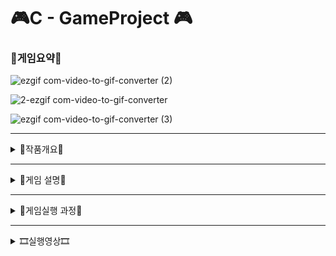 # 🎮C  - GameProject 🎮
### 👾게임요약👾
![ezgif com-video-to-gif-converter (2)](https://github.com/ckals413/2023_C_GameProject/assets/124526270/c0b0142a-a360-467c-9ed1-81be615d398b)

![2-ezgif com-video-to-gif-converter](https://github.com/ckals413/2023_C_GameProject/assets/124526270/a2ecddcf-c581-4a23-87da-67bd5e434636)

![ezgif com-video-to-gif-converter (3)](https://github.com/ckals413/2023_C_GameProject/assets/124526270/4657dbe6-226e-4685-99bf-72b730207809)

---
<details>
    <summary>📣작품개요📣</summary>
    <p>
 우주에서 생성되는 몬스터 로부터 떨어지는 폭탄을 피해 생존해, 몬스터를 처치하고, 여러 스테이지를 거쳐 최종 빅 몬스터를 처치해 우주를 지키는 게임입니다. 시간에 따라 랜덤으로 7개의 아이템들이 생성되어 아래로 떨어지며 아이템 획득 시 새로운 능력을 얻게 됩니다. 만약 플레이어의 시간 또는 생명이 없다면 코인을 주입하면, 시간이나 생명이 추가됩니다. 자세한 설명은 아래와 같습니다.  
 <br>

 **실행화면 크기**: 90x55 
</p>
</details>

---
<details>
    <summary>👾게임 설명👾</summary>


### 초기화면
- (1) 게임 시작, 게임 설명, 게임 종료
- (2) 배경음악 재생
- (3) 시간에 따라 깜빡거리 듯 색상 변경

### 게임 실행
- (4) 위에서 몬스터가 좌우로 움직이고 폭탄을 낙하
- (5) 플레이어 좌, 우, 앞, 뒤로 움직임(방향키 사용)
- (6) 플레이어 총알발사 (space 사용), 궁극기 발사(‘d’ 사용)
- (7) 코인주입(‘h’ 사용)
- (8) 플레이어 목숨4개
- (9) 플레이어 아이템 7개 랜덤 생성
  - 플레이어 옆으로 1개 복제(갤러그처럼)
  - 이동속도 제어(몬스터, 플레이어)
  - 적 총알 전멸
  - 궁극기
  - 시간 추가
  - 생명 추가
- (10) 남은 시간표시
- (11) 코인 넣으면 생명추가
- (12) 몬스터 처치 점수 카운트
- (13) 시간에 따른 몬스터 이동속도 변화
- (14) stage 생성(EX)
  - stage1: 총알 수직으로 떨어짐(시간이 30초 이하 남으면 몬스터2 생성)
  - stage2: 총알이 플레이어를 따라옴(시간이 40초 이하 남으면 미니몬스터 생성: 플레이어를 따라다님)
  - stage 3: 보스 전(미니 몬스터가 플레이어를 따라다님)
- (15) 효과음 넣기(총알, 궁극기 발사 시/적 몬스터 처치 시)

### 엔딩
- (16) 죽으면 "LOOSE" (배경음악 삽입)
- (17) 마지막 보스까지 깨면 "WIN"(배경음악 삽입)
- (18) 점수 판 넣어서 순위 작성
- (19) 다시 실행하기/종료(‘R’,’Q’)

### 실행 화면
- 필요한 경우 추가 설명을 포함할 수 있습니다.
- 아이템 설명
  - C: 플레이어 복제(갤러그), 생명 감소 시 리셋, 보스 체력감소 -5
  - H: 목숨 +1
  - B: 적들의 총알 전멸
  - Q: 궁극기, 보스 체력감소 -10
  - S: 플레이어 이동속도 및 스피드증가
  - S: 적 이동속도 및 스피드 감소
  - T: 시간을 10초 추가

### 스테이지 상세

#### STAGE 1
- 적 1은 좌우로 움직이면서 수직으로 총알을 발사합니다.
- 남은 시간이 30초가 되면 적 2가 출몰하고 이동속도와 총알의 속도가 빠르고 총알을 수직 발사하며, 일정 시간이 지나면 아이템들이 출몰합니다.
- 10초마다 적의 총알 속도가 빨라집니다.

#### STAGE 2
- 적 1은 좌우로 움직이고 플레이어의 x축 방향으로 따라다니며 총알을 수직 발사합니다.
- 적 2는 좌우로 움직이고 이동속도와 총알의 속도가 빠르며 총알을 수직 발사합니다.
- 미니 몬스터는 남은 시간이 40초가 되면 출몰하고 느린 속도로 플레이어를 쫓아다닙니다. 플레이어가 미니 몬스터와 충돌하면 생명이 1 감소합니다.
- 일정 시간이 지나면 아이템들이 출몰하며, 10초마다 적의 총알 속도가 빨라집니다.

#### STAGE BOSS
- 적 2는 좌우로 움직이고 이동속도와 총알의 속도가 빠르며 총알을 수직 발사합니다.
- 미니 몬스터는 느린 속도로 플레이어를 쫓아다닙니다.
- 빅 몬스터는 가로로 긴 총알을 수직으로 발사하고 플레이어를 좌우로 따라다닙니다.
- 15초마다 빅 몬스터의 이동속도 및 총알 속도가 증가합니다.
- 보스 스테이지에서 플레이어 복제 아이템과 궁극기 아이템은 빅 몬스터의 체력을 각
<br><br>

</details>

--- 

<details>
    <summary>🎲게임실행 과정🎲</summary>



![image](https://github.com/ckals413/2023_C_GameProject/assets/124526270/160fa4f5-e5b3-4eaf-b0cd-4079e4c91055)

![image](https://github.com/ckals413/2023_C_GameProject/assets/124526270/91853f67-00b7-46e7-8ff3-b84f80d8d6f5)

![image](https://github.com/ckals413/2023_C_GameProject/assets/124526270/27263ce8-1f11-4dc0-a7aa-6ac317695cc0)

![image](https://github.com/ckals413/2023_C_GameProject/assets/124526270/2e3c5aa0-e7ba-4595-8b5c-94a4e111ad59)

![image](https://github.com/ckals413/2023_C_GameProject/assets/124526270/a10dbcf3-cbb8-47c2-b122-0496c379403d)

![image](https://github.com/ckals413/2023_C_GameProject/assets/124526270/de4ac518-8ac1-4d6f-8fd5-6c538c5bc6c0)

![image](https://github.com/ckals413/2023_C_GameProject/assets/124526270/2c1ab964-ee21-4aaf-9fb3-d6f2be9bff67)

![image](https://github.com/ckals413/2023_C_GameProject/assets/124526270/f5b04d21-f8a3-437e-8859-aafc65f8c535)

![image](https://github.com/ckals413/2023_C_GameProject/assets/124526270/2181e326-b57b-4572-a1f4-2e238b72984c)

![image](https://github.com/ckals413/2023_C_GameProject/assets/124526270/9e677a71-4cd1-4a70-8d75-2080a82cefed)

</details>

---

<details>
    <summary>🎞실행영상🎞</summary>

## 게임요약 설명영상
[![Video Label](https://github.com/ckals413/2023_C_GameProject/assets/124526270/13be8f3c-e1dd-4908-b203-be93045cf786)](https://youtu.be/bfcG2QWJGuE)

## 게임실행 원본영상
[![Video Label](https://github.com/ckals413/2023_C_GameProject/assets/124526270/13be8f3c-e1dd-4908-b203-be93045cf786)](https://youtu.be/94VuX9fxzIo?si=zR9os21u9CGZCu29)
</details>
